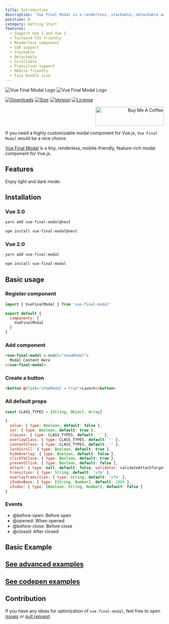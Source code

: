 ```yaml
---
title: Introduction
description: 'Vue Final Modal is a renderless, stackable, detachable and lightweight modal component.'
position: 0
category: Getting Start
features:
  - Support Vue 3 and Vue 2
  - Tailwind CSS friendly
  - Renderless component
  - SSR support
  - Stackable
  - Detachable
  - Scrollable
  - Transition support
  - Mobile friendly
  - Tiny bundle size
---
```


<img src="/vue-final-modal/preview.png" class="light-img" alt="Vue Final Modal Logo" />
<img src="/vue-final-modal/preview-dark.png" class="dark-img" alt="Vue Final Modal Logo" />


<p class="flex space-x-4">
  <a href="https://npmcharts.com/compare/vue-final-modal?minimal=true"><img class="m-0" src="https://img.shields.io/npm/dm/vue-final-modal.svg?sanitize=true" alt="Downloads"></a>
  <a href="https://www.npmjs.com/package/vue-final-modal"><img class="m-0" src="https://badgen.net/bundlephobia/minzip/vue-final-modal" alt="Size"></a>
  <a href="https://www.npmjs.com/package/vue-final-modal"><img class="m-0" src="https://img.shields.io/npm/v/vue-final-modal.svg?sanitize=true" alt="Version"></a>
  <a href="https://www.npmjs.com/package/vue-final-modal"><img class="m-0" src="https://img.shields.io/npm/l/vue-final-modal.svg?sanitize=true" alt="License"></a>
</p>

<p align="right">
  <a href="https://www.buymeacoffee.com/PL2qJIx" target="_blank" rel="noopener noreferrer">
    <img src="https://cdn.buymeacoffee.com/buttons/v2/default-green.png" alt="Buy Me A Coffee" style="height: 60px !important;width: 217px !important;" >
  </a>
</p>

If you need a highly customizable modal component for Vue.js, `Vue Final Modal` would be a nice choice.

[Vue Final Modal](https://github.com/hunterliu1003/vue-final-modal) is a tiny, renderless, mobile-friendly, feature-rich modal component for Vue.js.

## Features

<list :items="features"></list>

<p class="flex items-center">Enjoy light and dark mode:&nbsp;<app-color-switcher class="p-2"></app-color-switcher></p>

## Installation

### Vue 3.0

<code-group>
  <code-block label="Yarn" active>

```bash
yarn add vue-final-modal@next
```

  </code-block>
  <code-block label="NPM">

```bash
npm install vue-final-modal@next
```

  </code-block>
</code-group>

### Vue 2.0

<code-group>
  <code-block label="Yarn" active>

```bash
yarn add vue-final-modal
```

  </code-block>
  <code-block label="NPM">

```bash
npm install vue-final-modal
```

  </code-block>
</code-group>

## Basic usage

### Register component

```js
import { VueFinalModal } from 'vue-final-modal'

export default {
  components: {
    VueFinalModal
  }
}
```

### Add component

```html
<vue-final-modal v-model="showModal">
  Modal Content Here
</vue-final-modal>
```

### Create a button

```html
<button @click="showModal = true">Launch</button>
```

### All default props

```js
const CLASS_TYPES = [String, Object, Array]

{
  value: { type: Boolean, default: false },
  ssr: { type: Boolean, default: true },
  classes: { type: CLASS_TYPES, default: '' },
  overlayClass: { type: CLASS_TYPES, default: '' },
  contentClass: { type: CLASS_TYPES, default: '' },
  lockScroll: { type: Boolean, default: true },
  hideOverlay: { type: Boolean, default: false },
  clickToClose: { type: Boolean, default: true },
  preventClick: { type: Boolean, default: false },
  attach: { type: null, default: false, validator: validateAttachTarget },
  transition: { type: String, default: 'vfm' },
  overlayTransition: { type: String, default: 'vfm' },
  zIndexBase: { type: [String, Number], default: 1000 },
  zIndex: { type: [Boolean, String, Number], default: false }
}
```

### Events

- @before-open: Before open
- @opened: When opened
- @before-close: Before close
- @closed: After closed

## Basic Example

<basic-options></basic-options>

## [See advanced examples](/examples)

## [See codepen examples](/examples)

## Contribution

If you have any ideas for optimization of `vue-final-modal`, feel free to open [issues](https://github.com/hunterliu1003/vue-final-modal/issues) or [pull request](https://github.com/hunterliu1003/vue-final-modal/pulls).
